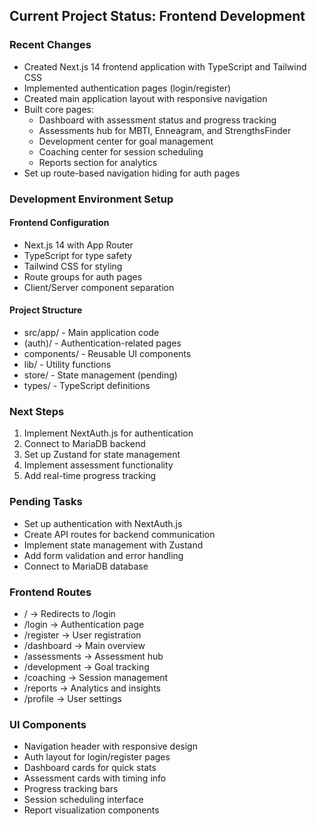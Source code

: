 ## Current Project Status: Frontend Development

### Recent Changes
- Created Next.js 14 frontend application with TypeScript and Tailwind CSS
- Implemented authentication pages (login/register)
- Created main application layout with responsive navigation
- Built core pages:
  * Dashboard with assessment status and progress tracking
  * Assessments hub for MBTI, Enneagram, and StrengthsFinder
  * Development center for goal management
  * Coaching center for session scheduling
  * Reports section for analytics
- Set up route-based navigation hiding for auth pages

### Development Environment Setup
#### Frontend Configuration
- Next.js 14 with App Router
- TypeScript for type safety
- Tailwind CSS for styling
- Route groups for auth pages
- Client/Server component separation

#### Project Structure
- src/app/ - Main application code
- (auth)/ - Authentication-related pages
- components/ - Reusable UI components
- lib/ - Utility functions
- store/ - State management (pending)
- types/ - TypeScript definitions

### Next Steps
1. Implement NextAuth.js for authentication
2. Connect to MariaDB backend
3. Set up Zustand for state management
4. Implement assessment functionality
5. Add real-time progress tracking

### Pending Tasks
- Set up authentication with NextAuth.js
- Create API routes for backend communication
- Implement state management with Zustand
- Add form validation and error handling
- Connect to MariaDB database

### Frontend Routes
- / -> Redirects to /login
- /login -> Authentication page
- /register -> User registration
- /dashboard -> Main overview
- /assessments -> Assessment hub
- /development -> Goal tracking
- /coaching -> Session management
- /reports -> Analytics and insights
- /profile -> User settings

### UI Components
- Navigation header with responsive design
- Auth layout for login/register pages
- Dashboard cards for quick stats
- Assessment cards with timing info
- Progress tracking bars
- Session scheduling interface
- Report visualization components
